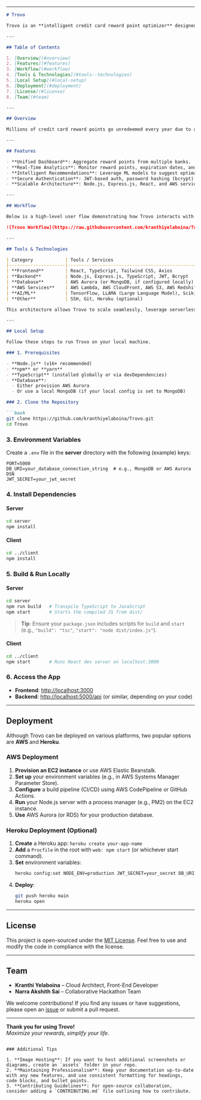 
---

```markdown
# Trovo

Trovo is an **intelligent credit card reward point optimizer** designed to unify and streamline reward points from multiple banks, ensuring users maximize their redemption options. It addresses the common pain points of fragmented reward systems, complex redemption processes, and unused points.

---

## Table of Contents

1. [Overview](#overview)  
2. [Features](#features)  
3. [Workflow](#workflow)  
4. [Tools & Technologies](#tools--technologies)  
5. [Local Setup](#local-setup)  
6. [Deployment](#deployment)  
7. [License](#license)  
8. [Team](#team)

---

## Overview

Millions of credit card reward points go unredeemed every year due to a lack of awareness, complicated redemption processes, and fragmented systems. **Trovo** tackles this by offering a single, user-friendly platform to view, track, and optimize reward points from various cards and banks. By harnessing AI/ML, Trovo provides personalized insights, frictionless UPI conversion, and cross-bank reward pooling.

---

## Features

- **Unified Dashboard**: Aggregate reward points from multiple banks.  
- **Real-Time Analytics**: Monitor reward points, expiration dates, and usage patterns.  
- **Intelligent Recommendations**: Leverage ML models to suggest optimal redemption strategies.  
- **Secure Authentication**: JWT-based auth, password hashing (bcrypt).  
- **Scalable Architecture**: Node.js, Express.js, React, and AWS services.

---

## Workflow

Below is a high-level user flow demonstrating how Trovo interacts with banks and AWS Aurora for data storage, as well as the redemption and transaction processes:

![Trovo Workflow](https://raw.githubusercontent.com/kranthiyelaboina/Trovo/main/assets/userflow.jpg)

---

## Tools & Technologies

| Category            | Tools / Services                                                    |
|---------------------|---------------------------------------------------------------------|
| **Frontend**        | React, TypeScript, Tailwind CSS, Axios                             |
| **Backend**         | Node.js, Express.js, TypeScript, JWT, Bcrypt                       |
| **Database**        | AWS Aurora (or MongoDB, if configured locally)                     |
| **AWS Services**    | AWS Lambda, AWS CloudFront, AWS S3, AWS Redshift, AWS Glue, AWS EC2 |
| **AI/ML**           | TensorFlow, LLAMA (Large Language Model), Scikit-learn             |
| **Other**           | SSH, Git, Heroku (optional)                                        |

This architecture allows Trovo to scale seamlessly, leverage serverless functions (Lambda) for on-demand tasks, and use advanced analytics (Redshift, Glue) to deliver personalized recommendations.

---

## Local Setup

Follow these steps to run Trovo on your local machine.

### 1. Prerequisites

- **Node.js** (v16+ recommended)  
- **npm** or **yarn**  
- **TypeScript** (installed globally or via devDependencies)  
- **Database**:  
  - Either provision AWS Aurora  
  - Or use a local MongoDB (if your local config is set to MongoDB)

### 2. Clone the Repository

```bash
git clone https://github.com/kranthiyelaboina/Trovo.git
cd Trovo
```

### 3. Environment Variables

Create a `.env` file in the **server** directory with the following (example) keys:

```dotenv
PORT=5000
DB_URI=your_database_connection_string  # e.g., MongoDB or AWS Aurora DSN
JWT_SECRET=your_jwt_secret
```

### 4. Install Dependencies

#### Server

```bash
cd server
npm install
```

#### Client

```bash
cd ../client
npm install
```

### 5. Build & Run Locally

#### Server

```bash
cd server
npm run build   # Transpile TypeScript to JavaScript
npm start       # Starts the compiled JS from dist/
```

> **Tip**: Ensure your `package.json` includes scripts for `build` and `start` (e.g., `"build": "tsc"`, `"start": "node dist/index.js"`).

#### Client

```bash
cd ../client
npm start       # Runs React dev server on localhost:3000
```

### 6. Access the App

- **Frontend**: [http://localhost:3000](http://localhost:3000)  
- **Backend**: [http://localhost:5000/api](http://localhost:5000/api) (or similar, depending on your code)

---

## Deployment

Although Trovo can be deployed on various platforms, two popular options are **AWS** and **Heroku**.

### AWS Deployment

1. **Provision an EC2 instance** or use AWS Elastic Beanstalk.  
2. **Set up** your environment variables (e.g., in AWS Systems Manager Parameter Store).  
3. **Configure** a build pipeline (CI/CD) using AWS CodePipeline or GitHub Actions.  
4. **Run** your Node.js server with a process manager (e.g., PM2) on the EC2 instance.  
5. **Use** AWS Aurora (or RDS) for your production database.  

### Heroku Deployment (Optional)

1. **Create** a Heroku app: `heroku create your-app-name`  
2. **Add** a `Procfile` in the root with `web: npm start` (or whichever start command).  
3. **Set** environment variables:  
   ```bash
   heroku config:set NODE_ENV=production JWT_SECRET=your_secret DB_URI=your_db_uri
   ```  
4. **Deploy**:  
   ```bash
   git push heroku main
   heroku open
   ```

---

## License

This project is open-sourced under the [MIT License](LICENSE). Feel free to use and modify the code in compliance with the license.

---

## Team

- **Kranthi Yelaboina** – Cloud Architect, Front-End Developer  
- **Narra Akshith Sai** – Collaborative Hackathon Team  

We welcome contributions! If you find any issues or have suggestions, please open an [issue](https://github.com/kranthiyelaboina/Trovo/issues) or submit a pull request.

---

**Thank you for using Trovo!**  
_Maximize your rewards, simplify your life._
```

### Additional Tips

1. **Image Hosting**: If you want to host additional screenshots or diagrams, create an `assets` folder in your repo.  
2. **Maintaining Professionalism**: Keep your documentation up-to-date with any new features, and use consistent formatting for headings, code blocks, and bullet points.  
3. **Contributing Guidelines**: For open-source collaboration, consider adding a `CONTRIBUTING.md` file outlining how to contribute.
